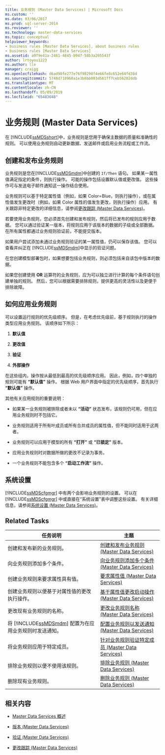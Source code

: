 ```yaml
---
title: 业务规则 (Master Data Services) | Microsoft Docs
ms.custom: ''
ms.date: 03/06/2017
ms.prod: sql-server-2014
ms.reviewer: ''
ms.technology: master-data-services
ms.topic: conceptual
helpviewer_keywords:
- business rules [Master Data Services], about business rules
- business rules [Master Data Services]
ms.assetid: a9f9e41a-2461-4845-b947-58b3a205543f
author: lrtoyou1223
ms.author: lle
manager: craigg
ms.openlocfilehash: d6ad90fe277e76f98298f4e66fe8c652e64fd38d
ms.sourcegitcommit: 5748d710960a1e3b8bb003d561ff7ceb56202ddb
ms.translationtype: MT
ms.contentlocale: zh-CN
ms.lasthandoff: 05/09/2019
ms.locfileid: "65483648"
---
```

# <a name="business-rules-master-data-services"></a>业务规则 (Master Data Services)
  在 [!INCLUDE[ssMDSshort](../includes/ssmdsshort-md.md)]中，业务规则是您用于确保主数据的质量和准确性的规则。 可以使用业务规则自动更新数据、发送邮件或启用业务流程或工作流。  
  
## <a name="create-and-publish-business-rules"></a>创建和发布业务规则  
 业务规则是您在[!INCLUDE[ssMDSmdm](../includes/ssmdsmdm-md.md)]中创建的 `If/Then` 语句。 如果某一属性值满足指定的条件，则执行操作。 可能的操作包括设置默认值或更改值。 这些操作可与发送电子邮件通知这一操作结合使用。  
  
 业务规则可以基于特定属性值（例如，如果 Color=Blue，则执行操作），或在属性值发生更改时（例如，如果 Color 属性的值发生更改，则执行操作）应用。 有关跟踪非特定更改的详细信息，请参阅[更改跟踪 &#40;Master Data Services&#41;](change-tracking-master-data-services.md)。  
  
 若要使用业务规则，您必须首先创建和发布规则，然后将已发布的规则应用于数据。 您可以通过验证某一版本，将规则应用于该版本的数据的子级或全部数据。 在所有属性都通过业务规则验证前，不能提交版本。  
  
 如果用户尝试添加未通过业务规则验证的某一属性值，仍可以保存该值。 您可以查看并纠正在 [!INCLUDE[ssMDSmdm](../includes/ssmdsmdm-md.md)]中显示的验证问题。  
  
 在您创建模型部署包时，如果想要包括业务规则，则必须包括来自该包中版本的数据。  
  
 如果您创建使用 **OR** 运算符的业务规则，应为可以独立进行计算的每个条件语句创建单独的规则。 然后，您可以根据需要排除规则，提供更高的灵活性以及更便于排除故障。  
  
## <a name="how-business-rules-are-applied"></a>如何应用业务规则  
 可以设置运行规则的优先级顺序。 但是，在考虑优先级前，基于规则执行的操作类型应用业务规则。 该顺序如下所示：  
  
1.  **默认值**  
  
2.  **更改值**  
  
3.  **验证**  
  
4.  **外部操作**  
  
 在这些组内，操作按从最低到最高的优先级顺序应用。 因此，例如，四个单独的规则可能有 **“默认值”** 操作。 根据 Web 用户界面中指定的优先级顺序，首先执行 **“默认值”** 操作。  
  
 其他有关应用规则的重要说明：  
  
-   如果某一业务规则被排除或者未以 **“活动”** 状态发布，该规则仍可用，但在应用业务规则时不包括它。  
  
-   业务规则适用于所有叶成员或所有合并成员的属性值，但不能同时适用于这两者。  
  
-   业务规则可以应用于模型的所有 **“打开”** 或 **“已锁定”** 版本。  
  
-   应用业务规则时对数据所做的更改不记录为事务。  
  
-   一个业务规则不能包含多个 **“启动工作流”** 操作。  
  
## <a name="system-settings"></a>系统设置  
 [!INCLUDE[ssMDScfgmgr](../includes/ssmdscfgmgr-md.md)] 中有两个会影响业务规则的设置。 可以在 [!INCLUDE[ssMDScfgmgr](../includes/ssmdscfgmgr-md.md)] 中或直接在“系统设置”表中调整这些设置。 有关详细信息，请参阅[系统设置 (Master Data Services)](../../2014/master-data-services/system-settings-master-data-services.md)。  
  
## <a name="related-tasks"></a>Related Tasks  
  
|任务说明|主题|  
|----------------------|-----------|  
|创建和发布新的业务规则。|[创建和发布业务规则 (Master Data Services)](../../2014/master-data-services/create-and-publish-a-business-rule-master-data-services.md)|  
|向业务规则添加多个条件。|[向业务规则添加多个条件 &#40;Master Data Services&#41;](../../2014/master-data-services/add-multiple-conditions-to-a-business-rule-master-data-services.md)|  
|创建业务规则来要求属性具有值。|[要求属性值 &#40;Master Data Services&#41;](../../2014/master-data-services/require-attribute-values-master-data-services.md)|  
|创建业务规则以便基于对属性值的更改执行操作。|[基于属性值更改启动操作 (Master Data Services)](../../2014/master-data-services/initiate-actions-based-on-attribute-value-changes-master-data-services.md)|  
|更改现有业务规则的名称。|[更改业务规则名称 &#40;Master Data Services&#41;](../../2014/master-data-services/change-a-business-rule-name-master-data-services.md)|  
|将 [!INCLUDE[ssMDSmdm](../includes/ssmdsmdm-md.md)] 配置为在应用业务规则时发送通知。|[配置业务规则以发送通知 (Master Data Services)](../../2014/master-data-services/configure-business-rules-to-send-notifications-master-data-services.md)|  
|将业务规则应用于特定成员。|[针对业务规则验证特定成员 (Master Data Services)](../../2014/master-data-services/validate-specific-members-against-business-rules-master-data-services.md)|  
|排除业务规则以便不使用该规则。|[排除业务规则 &#40;Master Data Services&#41;](../../2014/master-data-services/exclude-a-business-rule-master-data-services.md)|  
|删除现有业务规则。|[删除业务规则 &#40;Master Data Services&#41;](../../2014/master-data-services/delete-a-business-rule-master-data-services.md)|  
  
## <a name="related-content"></a>相关内容  
  
-   [Master Data Services 概述](master-data-services-overview-mds.md)  
  
-   [版本 (Master Data Services)](../../2014/master-data-services/versions-master-data-services.md)  
  
-   [验证 (Master Data Services)](../../2014/master-data-services/validation-master-data-services.md)  
  
-   [更改跟踪 &#40;Master Data Services&#41;](change-tracking-master-data-services.md)  
  
  
